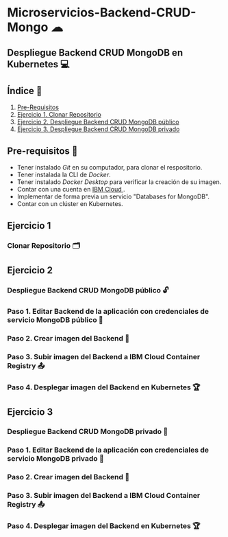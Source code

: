 # Microservicios-Backend-CRUD-Mongo ☁
## Despliegue Backend CRUD MongoDB en Kubernetes 💻

## Índice  📰
1. [Pre-Requisitos](#Pre-Requisitos-pencil)
2. [Ejercicio 1. Clonar Repositorio](#Ejercicio-1)
3. [Ejercicio 2. Despliegue Backend CRUD MongoDB público](#Ejercicio-2)
4. [Ejercicio 3. Despliegue Backend CRUD MongoDB privado](#Ejercicio-3)

## Pre-requisitos :pencil:
* Tener instalado *Git* en su computador, para clonar el respositorio.
* Tener instalada la CLI de *Docker*.
* Tener instalado *Docker Desktop* para verificar la creación de su imagen.
* Contar con una cuenta en <a href="https://cloud.ibm.com/"> IBM Cloud </a>.
* Implementar de forma previa un servicio "Databases for MongoDB".
* Contar con un clúster en Kubernetes.

## Ejercicio 1
### Clonar Repositorio 🗂


## Ejercicio 2
### Despliegue Backend CRUD MongoDB público 🔓
### Paso 1. Editar Backend de la aplicación con credenciales de servicio MongoDB público 📝
### Paso 2. Crear imagen del Backend 📱
### Paso 3. Subir imagen del Backend a IBM Cloud Container Registry 📤
### Paso 4. Desplegar imagen del Backend en Kubernetes 🏆


## Ejercicio 3
### Despliegue Backend CRUD MongoDB privado 🔐
### Paso 1. Editar Backend de la aplicación con credenciales de servicio MongoDB privado 📝
### Paso 2. Crear imagen del Backend 📱
### Paso 3. Subir imagen del Backend a IBM Cloud Container Registry 📤
### Paso 4. Desplegar imagen del Backend en Kubernetes 🏆
